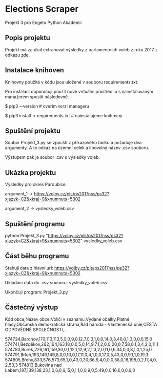**<h1>Elections Scraper</h1>**

Projekt 3 pro Engeto Python Akademii


<h2>Popis projektu</h2>

Projekt má za úkol extrahovat výsledky z parlamentních voleb z roku 2017 z odkazu [zde](https://volby.cz/pls/ps2017nss/ps3?xjazyk=CZ).


<h2>Instalace knihoven</h2>

Knihovny použité v kódu jsou uložené v souboru requirements.txt.

Pro instalaci doporučuji použít nové virtuální prostředí a s nainstalovaným manažerem spustit následovně.

$ pip3 --version			# overim verzi manageru

$ pip3 install -r requirements.txt	# nainstalujeme knihovny


<h2>Spuštění projektu</h2>

Soubor Projekt_3.py se zpouští z příkazového řádku a požaduje dva argumenty. A to odkaz na územní celek a libovolný název .csv souboru.


Výstupem pak je soubor .csv s výsledky voleb.


<h2>Ukázka projektu</h2>

Výsledky pro okres Pardubice:

argument_1 -> https://volby.cz/pls/ps2017nss/ps32?xjazyk=CZ&xkraj=9&xnumnuts=5302

argument_2 -> vysledky_voleb.csv


<h2>Spuštění programu</h2>

python Projekt_3.py "https://volby.cz/pls/ps2017nss/ps32?xjazyk=CZ&xkraj=9&xnumnuts=5302" vysledky_voleb.csv


<h2>Část běhu programu</h2>

Stahuji data z hlavní url: https://volby.cz/pls/ps2017nss/ps32?xjazyk=CZ&xkraj=9&xnumnuts=5302  

Ukládám data do .csv souboru: vysledky_voleb.csv

Ukončuji program: Projekt_3.py


<h2>Částečný výstup</h2>
Kód obce,Název obce,Voliči v seznamu,Vydané obálky,Platné hlasy,Občanská demokratická strana,Řád národa - Vlastenecká unie,CESTA ODPOVĚDNÉ SPOLEČNOSTI,...

574724,Barchov,170,113,113,5,0,0,9,0,12,7,0,3,1,0,0,14,0,3,40,0,1,3,0,0,0,15,0
574741,Bezděkov,262,164,163,18,0,0,5,0,14,9,7,1,2,0,0,20,0,7,58,0,1,3,4,2,0,11,1
574783,Borek,226,161,159,30,0,1,12,1,12,9,2,1,3,2,0,11,0,6,34,0,0,8,1,0,1,25,0
574791,Brloh,193,149,149,8,0,0,10,0,17,11,0,4,1,0,0,17,0,5,43,0,0,9,1,1,0,19,3
574805,Břehy,833,576,573,65,1,0,43,0,30,66,9,4,0,0,0,58,0,18,198,0,2,17,4,0,2,53,3
574813,Bukovina nad Labem,187,139,138,23,1,0,6,0,6,15,0,1,1,0,0,9,0,5,49,0,0,16,0,0,0,6,0

